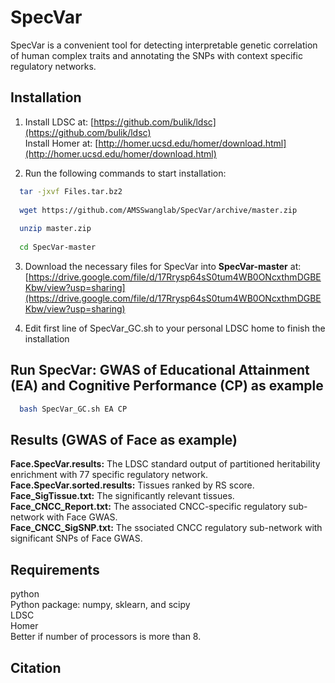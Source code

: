 # SpecVar
SpecVar is a convenient tool for detecting interpretable genetic correlation of human complex traits and annotating the SNPs with context specific regulatory networks.

## Installation

1.  Install LDSC at: [https://github.com/bulik/ldsc](https://github.com/bulik/ldsc)<br>
Install Homer at: [http://homer.ucsd.edu/homer/download.html](http://homer.ucsd.edu/homer/download.html)<br>

2.  Run the following commands to start installation:<br>
```bash
  tar -jxvf Files.tar.bz2
    
  wget https://github.com/AMSSwanglab/SpecVar/archive/master.zip
    
  unzip master.zip
    
  cd SpecVar-master
```
3.  Download the necessary files for SpecVar into **SpecVar-master** at: <br>
    [https://drive.google.com/file/d/17Rrysp64sS0tum4WB0ONcxthmDGBEKbw/view?usp=sharing](https://drive.google.com/file/d/17Rrysp64sS0tum4WB0ONcxthmDGBEKbw/view?usp=sharing) <br>

4.  Edit first line of SpecVar_GC.sh to your personal LDSC home to finish the installation


## Run SpecVar: GWAS of Educational Attainment (EA) and Cognitive Performance (CP) as example
```bash
  bash SpecVar_GC.sh EA CP
```
## Results (GWAS of Face as example)

**Face.SpecVar.results:** The LDSC standard output of partitioned heritability enrichment with 77 specific regulatory network. <br>
**Face.SpecVar.sorted.results:** Tissues ranked by RS score. <br>
**Face_SigTissue.txt:** The significantly relevant tissues. <br>
**Face_CNCC_Report.txt:** The associated CNCC-specific regulatory sub-network with Face GWAS. <br>
**Face_CNCC_SigSNP.txt:** The ssociated CNCC regulatory sub-network with significant SNPs of Face GWAS. <br>

## Requirements

  python <br>
  Python package: numpy, sklearn, and scipy <br>
  LDSC <br>
  Homer <br>
  Better if number of processors is more than 8. <br>
  
## Citation
